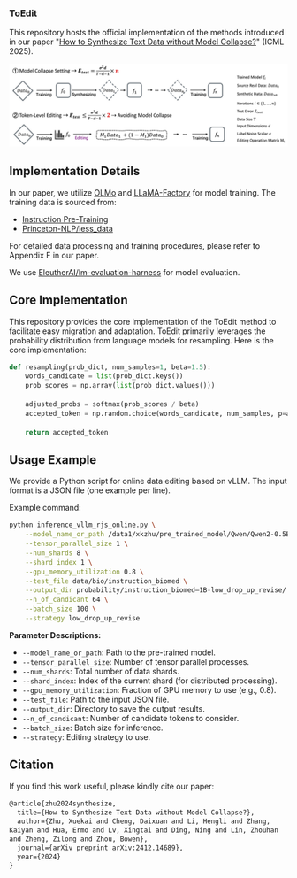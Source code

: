 ### ToEdit

This repository hosts the official implementation of the methods introduced in our paper "[How to Synthesize Text Data without Model Collapse?](https://arxiv.org/abs/2412.14689)" (ICML 2025). 

![Model collapse of synthetic data.](./main_fig.png)


## Implementation Details

In our paper, we utilize [OLMo](https://github.com/allenai/OLMo) and [LLaMA-Factory](https://github.com/hiyouga/LLaMA-Factory) for model training. The training data is sourced from:
- [Instruction Pre-Training](https://huggingface.co/instruction-pretrain)
- [Princeton-NLP/less_data](https://huggingface.co/datasets/princeton-nlp/less_data)

For detailed data processing and training procedures, please refer to Appendix F in our paper.

We use [EleutherAI/lm-evaluation-harness](https://github.com/EleutherAI/lm-evaluation-harness) for model evaluation.

## Core Implementation

This repository provides the core implementation of the ToEdit method to facilitate easy migration and adaptation. ToEdit primarily leverages the probability distribution from language models for resampling. Here is the core implementation:

```python
def resampling(prob_dict, num_samples=1, beta=1.5):
    words_candicate = list(prob_dict.keys())
    prob_scores = np.array(list(prob_dict.values()))

    adjusted_probs = softmax(prob_scores / beta) 
    accepted_token = np.random.choice(words_candicate, num_samples, p=adjusted_probs)

    return accepted_token
```

## Usage Example

We provide a Python script for online data editing based on vLLM. The input format is a JSON file (one example per line).

Example command:

```bash
python inference_vllm_rjs_online.py \
    --model_name_or_path /data1/xkzhu/pre_trained_model/Qwen/Qwen2-0.5B-Instruct \
    --tensor_parallel_size 1 \
    --num_shards 8 \
    --shard_index 1 \
    --gpu_memory_utilization 0.8 \
    --test_file data/bio/instruction_biomed \
    --output_dir probability/instruction_biomed—1B-low_drop_up_revise/ \
    --n_of_candicant 64 \
    --batch_size 100 \
    --strategy low_drop_up_revise
```

**Parameter Descriptions:**
- `--model_name_or_path`: Path to the pre-trained model.
- `--tensor_parallel_size`: Number of tensor parallel processes.
- `--num_shards`: Total number of data shards.
- `--shard_index`: Index of the current shard (for distributed processing).
- `--gpu_memory_utilization`: Fraction of GPU memory to use (e.g., 0.8).
- `--test_file`: Path to the input JSON file.
- `--output_dir`: Directory to save the output results.
- `--n_of_candicant`: Number of candidate tokens to consider.
- `--batch_size`: Batch size for inference.
- `--strategy`: Editing strategy to use.

## Citation

If you find this work useful, please kindly cite our paper:

```
@article{zhu2024synthesize,
  title={How to Synthesize Text Data without Model Collapse?},
  author={Zhu, Xuekai and Cheng, Daixuan and Li, Hengli and Zhang, Kaiyan and Hua, Ermo and Lv, Xingtai and Ding, Ning and Lin, Zhouhan and Zheng, Zilong and Zhou, Bowen},
  journal={arXiv preprint arXiv:2412.14689},
  year={2024}
}
```



